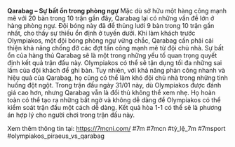 **Qarabag – Sự bất ổn trong phòng ngự**
Mặc dù sở hữu một hàng công mạnh mẽ với 20 bàn trong 10 trận gần đây, Qarabag lại có những vấn đề lớn ở hàng phòng ngự. Đội bóng này đã để thủng lưới 9 bàn trong 10 trận gần nhất, cho thấy sự thiếu ổn định ở tuyến dưới. Khi làm khách trước Olympiakos, một đội bóng phòng ngự vững chắc, Qarabag cần phải cải thiện khả năng chống đỡ các đợt tấn công mạnh mẽ từ đội chủ nhà.
Sự bất ổn của hàng thủ Qarabag sẽ là một trong những yếu tố quan trọng quyết định kết quả trận đấu này. Olympiakos có thể sẽ tận dụng tối đa những sai lầm của đội khách để ghi bàn. Tuy nhiên, với khả năng phản công nhanh và hiệu quả của Qarabag, họ cũng có thể làm khó đội chủ nhà trong những tình huống đột ngột.
Trong trận đấu ngày 31/01 này, dù Olympiakos được đánh giá cao hơn, nhưng Qarabag vẫn là đối thủ không thể xem nhẹ. Họ hoàn toàn có thể tạo ra những bất ngờ và không dễ dàng để Olympiakos có thể kiểm soát trận đấu một cách dễ dàng. Kết quả hòa 1-1 có thể sẽ là phương án hợp lý cho người chơi trong trận đấu này.

Xem thêm thông tin tại: https://7mcni.com/
#7m #7mcn #tỷ_lệ_7m #7msport #olympiakos_piraeus_vs_qarabag
	